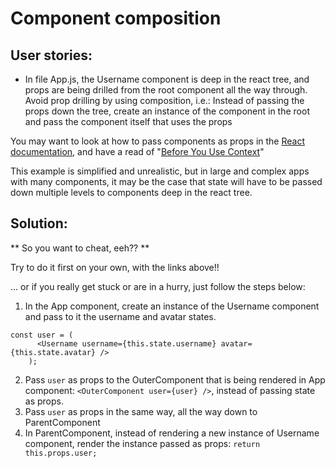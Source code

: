 # Component composition

## User stories:

- In file App.js, the Username component is deep in the react tree, and props are being drilled from the root component all the way through. Avoid prop drilling by using composition, i.e.: Instead of passing the props down the tree, create an instance of the component in the root and pass the component itself that uses the props

You may want to look at how to pass components as props in the [React documentation](https://reactjs.org/docs/composition-vs-inheritance.html), and have a read of "[Before You Use Context](https://reactjs.org/docs/context.html#before-you-use-context)"

This example is simplified and unrealistic, but in large and complex apps with many components, it may be the case that state will have to be passed down multiple levels to components deep in the react tree.

## Solution:

** So you want to cheat, eeh?? **

Try to do it first on your own, with the links above!!

... or if you really get stuck or are in a hurry, just follow the steps below:

1. In the App component, create an instance of the Username component and pass to it the username and avatar states.  
```
const user = (
      <Username username={this.state.username} avatar={this.state.avatar} />
    );
```
2. Pass `user` as props to the OuterComponent that is being rendered in App component: `<OuterComponent user={user} />`, instead of passing state as props.
3. Pass `user` as props in the same way, all the way down to ParentComponent
4. In ParentComponent, instead of rendering a new instance of Username component, render the instance passed as props: `return this.props.user;`